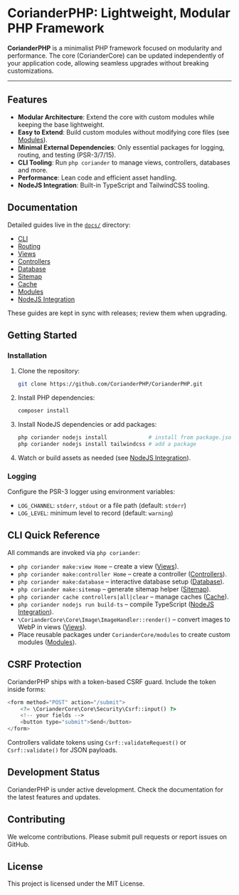 # CorianderPHP: Lightweight, Modular PHP Framework

**CorianderPHP** is a minimalist PHP framework focused on modularity and performance. The core (CorianderCore) can be updated independently of your application code, allowing seamless upgrades without breaking customizations.

---

## Features

- **Modular Architecture**: Extend the core with custom modules while keeping the base lightweight.
- **Easy to Extend**: Build custom modules without modifying core files (see [Modules](docs/modules.md)).
- **Minimal External Dependencies**: Only essential packages for logging, routing, and testing (PSR-3/7/15).
- **CLI Tooling**: Run `php coriander` to manage views, controllers, databases and more.
- **Performance**: Lean code and efficient asset handling.
- **NodeJS Integration**: Built-in TypeScript and TailwindCSS tooling.

## Documentation

Detailed guides live in the [`docs/`](docs) directory:

- [CLI](docs/cli.md)
- [Routing](docs/routing.md)
- [Views](docs/views.md)
- [Controllers](docs/controllers.md)
- [Database](docs/database.md)
- [Sitemap](docs/sitemap.md)
- [Cache](docs/cache.md)
- [Modules](docs/modules.md)
- [NodeJS Integration](docs/nodejs.md)

These guides are kept in sync with releases; review them when upgrading.


## Getting Started

### Installation

1. Clone the repository:
   ```bash
   git clone https://github.com/CorianderPHP/CorianderPHP.git
   ```
2. Install PHP dependencies:
   ```bash
   composer install
   ```
3. Install NodeJS dependencies or add packages:
   ```bash
   php coriander nodejs install             # install from package.json
   php coriander nodejs install tailwindcss # add a package
   ```
4. Watch or build assets as needed (see [NodeJS Integration](docs/nodejs.md)).

### Logging

Configure the PSR-3 logger using environment variables:

- `LOG_CHANNEL`: `stderr`, `stdout` or a file path (default: `stderr`)
- `LOG_LEVEL`: minimum level to record (default: `warning`)

## CLI Quick Reference

All commands are invoked via `php coriander`:

- `php coriander make:view Home` – create a view ([Views](docs/views.md)).
- `php coriander make:controller Home` – create a controller ([Controllers](docs/controllers.md)).
- `php coriander make:database` – interactive database setup ([Database](docs/database.md)).
- `php coriander make:sitemap` – generate sitemap helper ([Sitemap](docs/sitemap.md)).
- `php coriander cache controllers|all|clear` – manage caches ([Cache](docs/cache.md)).
- `php coriander nodejs run build-ts` – compile TypeScript ([NodeJS Integration](docs/nodejs.md)).
- `\CorianderCore\Core\Image\ImageHandler::render()` – convert images to WebP in views ([Views](docs/views.md)).
- Place reusable packages under `CorianderCore/modules` to create custom modules ([Modules](docs/modules.md)).

## CSRF Protection

CorianderPHP ships with a token-based CSRF guard. Include the token inside forms:

```php
<form method="POST" action="/submit">
    <?= \CorianderCore\Core\Security\Csrf::input() ?>
    <!-- your fields -->
    <button type="submit">Send</button>
</form>
```

Controllers validate tokens using `Csrf::validateRequest()` or `Csrf::validate()` for JSON payloads.

## Development Status

CorianderPHP is under active development. Check the documentation for the latest features and updates.

## Contributing

We welcome contributions. Please submit pull requests or report issues on GitHub.

## License

This project is licensed under the MIT License.


